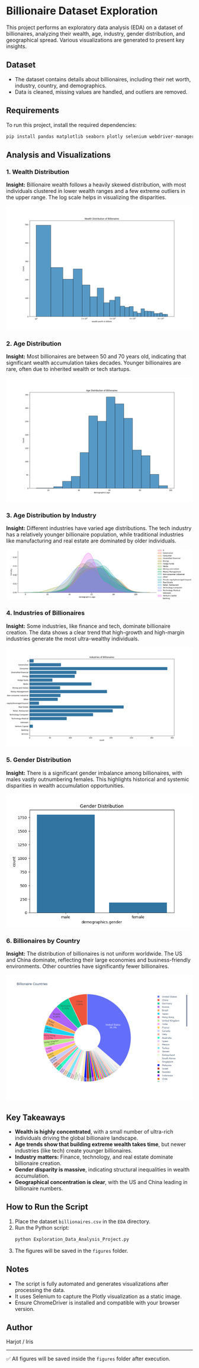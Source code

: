 # Billionaire Dataset Exploration

This project performs an exploratory data analysis (EDA) on a dataset of billionaires, analyzing their wealth, age, industry, gender distribution, and geographical spread. Various visualizations are generated to present key insights.

## Dataset
- The dataset contains details about billionaires, including their net worth, industry, country, and demographics.
- Data is cleaned, missing values are handled, and outliers are removed.

## Requirements
To run this project, install the required dependencies:
```bash
pip install pandas matplotlib seaborn plotly selenium webdriver-manager
```

## Analysis and Visualizations

### 1. Wealth Distribution
**Insight:** Billionaire wealth follows a heavily skewed distribution, with most individuals clustered in lower wealth ranges and a few extreme outliers in the upper range. The log scale helps in visualizing the disparities.

![Wealth Distribution](figures/wealth_distribution.png)

### 2. Age Distribution
**Insight:** Most billionaires are between 50 and 70 years old, indicating that significant wealth accumulation takes decades. Younger billionaires are rare, often due to inherited wealth or tech startups.

![Age Distribution](figures/age_distribution.png)

### 3. Age Distribution by Industry
**Insight:** Different industries have varied age distributions. The tech industry has a relatively younger billionaire population, while traditional industries like manufacturing and real estate are dominated by older individuals.

![Age by Industry](figures/age_by_industry.png)

### 4. Industries of Billionaires
**Insight:** Some industries, like finance and tech, dominate billionaire creation. The data shows a clear trend that high-growth and high-margin industries generate the most ultra-wealthy individuals.

![Industry Counts](figures/industry_counts.png)

### 5. Gender Distribution
**Insight:** There is a significant gender imbalance among billionaires, with males vastly outnumbering females. This highlights historical and systemic disparities in wealth accumulation opportunities.

![Gender Distribution](figures/gender_distribution.png)

### 6. Billionaires by Country
**Insight:** The distribution of billionaires is not uniform worldwide. The US and China dominate, reflecting their large economies and business-friendly environments. Other countries have significantly fewer billionaires.

![Billionaire Countries](figures/billionaire_countries.png)

## Key Takeaways
- **Wealth is highly concentrated**, with a small number of ultra-rich individuals driving the global billionaire landscape.
- **Age trends show that building extreme wealth takes time**, but newer industries (like tech) create younger billionaires.
- **Industry matters:** Finance, technology, and real estate dominate billionaire creation.
- **Gender disparity is massive**, indicating structural inequalities in wealth accumulation.
- **Geographical concentration is clear**, with the US and China leading in billionaire numbers.

## How to Run the Script
1. Place the dataset `billionaires.csv` in the `EDA` directory.
2. Run the Python script:
   ```bash
   python Exploration_Data_Analysis_Project.py
   ```
3. The figures will be saved in the `figures` folder.

## Notes
- The script is fully automated and generates visualizations after processing the data.
- It uses Selenium to capture the Plotly visualization as a static image.
- Ensure ChromeDriver is installed and compatible with your browser version.

## Author
Harjot / Iris

---
✅ All figures will be saved inside the `figures` folder after execution.

